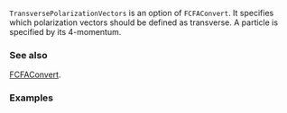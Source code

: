 `TransversePolarizationVectors` is an option of `FCFAConvert`. It specifies which polarization vectors should be defined as transverse. A particle is specified by its 4-momentum.

### See also

[FCFAConvert](FCFAConvert).

### Examples